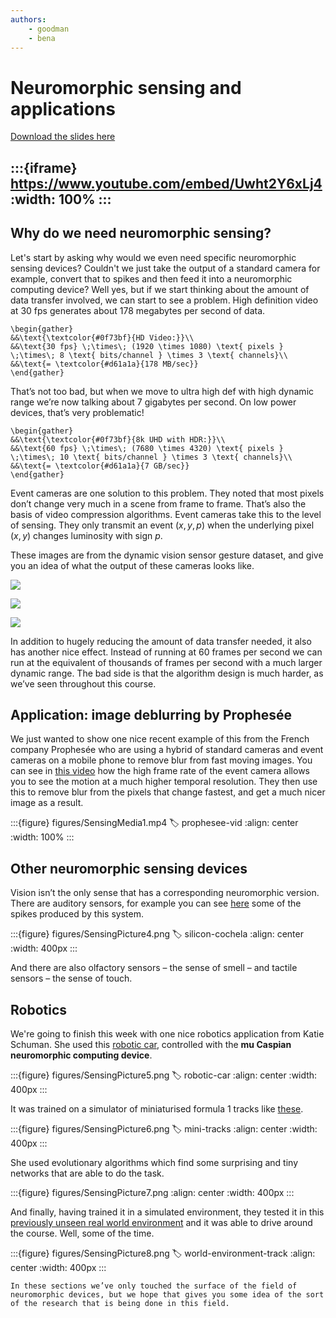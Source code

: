 ```yaml
---
authors:
    - goodman
    - bena
---
```


# Neuromorphic sensing and applications

[Download the slides here](slides/W8-V2-sensing-and-applications.pptx)

:::{iframe} https://www.youtube.com/embed/Uwht2Y6xLj4
:width: 100%
:::
---

## Why do we need neuromorphic sensing?

Let's start by asking why would we even need specific neuromorphic sensing devices?
Couldn't we just take the output of a standard camera for example, convert that to spikes and then feed it into a neuromorphic computing device? Well yes, but if we start thinking about the amount of data transfer involved, we can start to see a problem.
High definition video at 30 fps generates about 178 megabytes per second of data.

```{math}
\begin{gather}
&&\text{\textcolor{#0f73bf}{HD Video:}}\\
&&\text{30 fps} \;\times\; (1920 \times 1080) \text{ pixels } \;\times\; 8 \text{ bits/channel } \times 3 \text{ channels}\\
&&\text{= \textcolor{#d61a1a}{178 MB/sec}}
\end{gather}
```

That’s not too bad, but when we move to ultra high def with high dynamic range we’re now talking about 7 gigabytes per second.
On low power devices, that’s very problematic!

```{math}
\begin{gather}
&&\text{\textcolor{#0f73bf}{8k UHD with HDR:}}\\
&&\text{60 fps} \;\times\; (7680 \times 4320) \text{ pixels } \;\times\; 10 \text{ bits/channel } \times 3 \text{ channels}\\
&&\text{= \textcolor{#d61a1a}{7 GB/sec}}
\end{gather}
```

Event cameras are one solution to this problem. They noted that most pixels don’t change very much in a scene from frame to frame. That’s also the basis of video compression algorithms. Event cameras take this to the level of sensing. They only transmit an event $(x,y,p)$ when the underlying pixel $(x,y)$ changes luminosity with sign $p$.

These images are from the dynamic vision sensor gesture dataset, and give you an idea of what the output of these cameras looks like.

![](figures/sensingPicture1.gif)

![](figures/sensingPicture2.gif)

![](figures/sensingPicture3.gif)

In addition to hugely reducing the amount of data transfer needed, it also has another nice effect. Instead of running at 60 frames per second we can run at the equivalent of thousands of frames per second with a much larger dynamic range.
The bad side is that the algorithm design is much harder, as we’ve seen throughout this course.

## Application: image deblurring by Prophesée

We just wanted to show one nice recent example of this from the French company Prophesée who are using a hybrid of standard cameras and event cameras on a mobile phone to remove blur from fast moving images.
You can see in [this video](#prophesee-vid) how the high frame rate of the event camera allows you to see the motion at a much higher temporal resolution.
They then use this to remove blur from the pixels that change fastest, and get a much nicer image as a result.

:::{figure} figures/SensingMedia1.mp4
:label: prophesee-vid
:align: center
:width: 100%
:::

## Other neuromorphic sensing devices

Vision isn’t the only sense that has a corresponding neuromorphic version.
There are auditory sensors, for example you can see [here](#silicon-cochela) some of the spikes produced by this system.

:::{figure} figures/SensingPicture4.png
:label: silicon-cochela
:align: center
:width: 400px
:::

And there are also olfactory sensors – the  sense of smell – and tactile sensors – the sense of touch.

## Robotics

We're going to finish this week with one nice robotics application from Katie Schuman.
She used this [robotic car](#robotic-car), controlled with the **mu Caspian neuromorphic computing device**.

:::{figure} figures/SensingPicture5.png
:label: robotic-car
:align: center
:width: 400px
:::

It was trained on a simulator of miniaturised formula 1 tracks like [these](#mini-tracks).

:::{figure} figures/SensingPicture6.png
:label: mini-tracks
:align: center
:width: 400px
:::

She used evolutionary algorithms which find some surprising and tiny networks that are able to do the task.

:::{figure} figures/SensingPicture7.png
:align: center
:width: 400px
:::

And finally, having trained it in a simulated environment, they tested it in this [previously unseen real world environment](#world-environment-track) and it was able to drive around the course. Well, some of the time.

:::{figure} figures/SensingPicture8.png
:label: world-environment-track
:align: center
:width: 400px
:::

```{seealso} That's it!
In these sections we’ve only touched the surface of the field of neuromorphic devices, but we hope that gives you some idea of the sort of the research that is being done in this field.
```